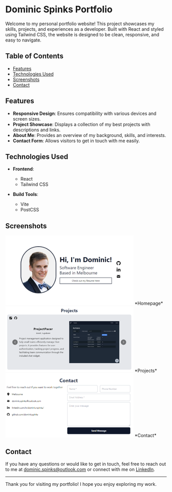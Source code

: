# Dominic Spinks Portfolio

Welcome to my personal portfolio website! This project showcases my skills, projects, and experiences as a developer. Built with React and styled using Tailwind CSS, the website is designed to be clean, responsive, and easy to navigate.

## Table of Contents

-   [Features](#features)
-   [Technologies Used](#technologies-used)
-   [Screenshots](#screenshots)
-   [Contact](#contact)

## Features

-   **Responsive Design**: Ensures compatibility with various devices and screen sizes.
-   **Project Showcase**: Displays a collection of my best projects with descriptions and links.
-   **About Me**: Provides an overview of my background, skills, and interests.
-   **Contact Form**: Allows visitors to get in touch with me easily.

## Technologies Used

-   **Frontend**:

    -   React
    -   Tailwind CSS

-   **Build Tools**:
    -   Vite
    -   PostCSS

## Screenshots

<img src="./src/assets/screenshot_homepage.png" alt="Home Page" width="400"/>
*Homepage*

<img src="./src/assets/screenshot_projects.png" alt="Projects" width="400"/>
*Projects*

<img src="./src/assets/screenshot_contact.png" alt="Contact" width="400"/>
*Contact*

## Contact

If you have any questions or would like to get in touch, feel free to reach out to me at [dominic.spinks@outlook.com](mailto:dominic.spinks@outlook.com) or connect with me on [LinkedIn](https://www.linkedin.com/in/dominicspinks/).

---

Thank you for visiting my portfolio! I hope you enjoy exploring my work.
